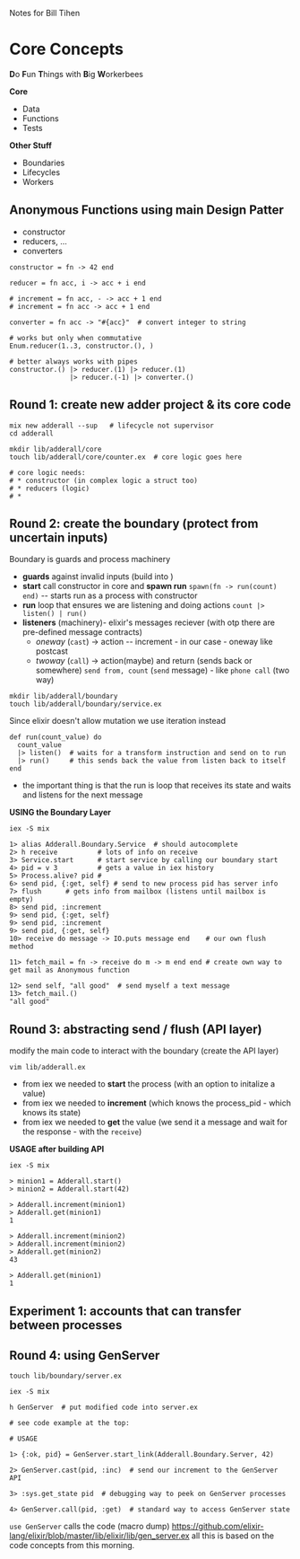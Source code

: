 Notes for Bill Tihen

# Core Concepts

**D**o **F**un **T**hings with **B**ig **W**orkerbees

**Core**

* Data
* Functions
* Tests

**Other Stuff**

* Boundaries
* Lifecycles
* Workers

## Anonymous Functions using main Design Patter

* constructor
* reducers, ...
* converters

```
constructor = fn -> 42 end

reducer = fn acc, i -> acc + i end

# increment = fn acc, - -> acc + 1 end
# increment = fn acc -> acc + 1 end

converter = fn acc -> "#{acc}"  # convert integer to string

# works but only when commutative
Enum.reducer(1..3, constructor.(), )

# better always works with pipes
constructor.() |> reducer.(1) |> reducer.(1)
               |> reducer.(-1) |> converter.()

```

## Round 1: create new adder project & its core code

```
mix new adderall --sup   # lifecycle not supervisor
cd adderall

mkdir lib/adderall/core
touch lib/adderall/core/counter.ex  # core logic goes here

# core logic needs:
# * constructor (in complex logic a struct too)
# * reducers (logic)
# *
```

## Round 2: create the boundary (protect from uncertain inputs)

Boundary is guards and process machinery
* **guards** against invalid inputs (build into )
* **start** call constructor in core and **spawn run**
  `spawn(fn -> run(count) end)` -- starts run as a process with constructor
* **run** loop that ensures we are listening and doing actions
  `count |> listen() | run()`
* **listeners** (machinery)- elixir's messages reciever (with otp there are pre-defined message contracts)
  - _oneway_ (`cast`) -> action -- increment - in our case - oneway like postcast
  - _twoway_ (`call`) -> action(maybe) and return (sends back or somewhere) `send from, count` (`send` message) - like `phone call` (two way)


```
mkdir lib/adderall/boundary
touch lib/adderall/boundary/service.ex
```

Since elixir doesn't allow mutation we use iteration instead
```
def run(count_value) do
  count_value
  |> listen()  # waits for a transform instruction and send on to run
  |> run()     # this sends back the value from listen back to itself
end
```

* the important thing is that the run is loop that receives its state and waits and listens for the next message

**USING the Boundary Layer**

```
iex -S mix

1> alias Adderall.Boundary.Service  # should autocomplete
2> h receive          # lots of info on receive
3> Service.start      # start service by calling our boundary start
4> pid = v 3          # gets a value in iex history
5> Process.alive? pid #
6> send pid, {:get, self} # send to new process pid has server info
7> flush      # gets info from mailbox (listens until mailbox is empty)
8> send pid, :increment
9> send pid, {:get, self}
9> send pid, :increment
9> send pid, {:get, self}
10> receive do message -> IO.puts message end    # our own flush method

11> fetch_mail = fn -> receive do m -> m end end # create own way to get mail as Anonymous function

12> send self, "all good"  # send myself a text message
13> fetch_mail.()
"all good"
```

## Round 3: abstracting send / flush (API layer)

modify the main code to interact with the boundary (create the API layer)

```
vim lib/adderall.ex
```

* from iex we needed to **start** the process (with an option to initalize a value)
* from iex we needed to **increment** (which knows the process_pid - which knows its state)
* from iex we needed to **get** the value (we send it a message and wait for the response - with the `receive`)


**USAGE after building API**
```
iex -S mix

> minion1 = Adderall.start()
> minion2 = Adderall.start(42)

> Adderall.increment(minion1)
> Adderall.get(minion1)
1

> Adderall.increment(minion2)
> Adderall.increment(minion2)
> Adderall.get(minion2)
43

> Adderall.get(minion1)
1
```

## Experiment 1: accounts that can transfer between processes




## Round 4: using GenServer

```
touch lib/boundary/server.ex

iex -S mix

h GenServer  # put modified code into server.ex

# see code example at the top:

# USAGE

1> {:ok, pid} = GenServer.start_link(Adderall.Boundary.Server, 42)

2> GenServer.cast(pid, :inc)  # send our increment to the GenServer API

3> :sys.get_state pid  # debugging way to peek on GenServer processes

4> GenServer.call(pid, :get)  # standard way to access GenServer state
```

`use GenServer` calls the code (macro dump) https://github.com/elixir-lang/elixir/blob/master/lib/elixir/lib/gen_server.ex all this is based on the code concepts from this morning.
